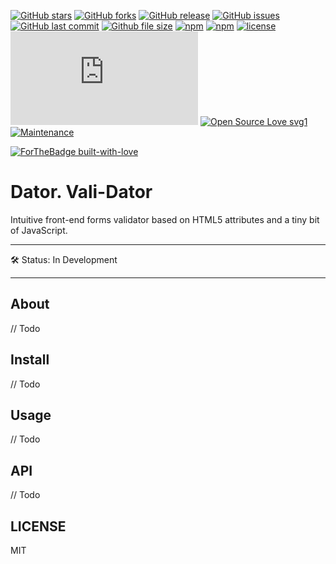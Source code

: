 [![GitHub stars](https://img.shields.io/github/stars/scriptex/dator.svg?style=social&label=Stars)](https://github.com/scriptex/dator)
[![GitHub forks](https://img.shields.io/github/forks/scriptex/dator.svg?style=social&label=Fork)](https://github.com/scriptex/dator/network#fork-destination-box)
[![GitHub release](https://img.shields.io/github/release/scriptex/dator.svg)](https://github.com/scriptex/dator/releases/latest)
[![GitHub issues](https://img.shields.io/github/issues/scriptex/dator.svg)](https://github.com/scriptex/dator/issues)
[![GitHub last commit](https://img.shields.io/github/last-commit/scriptex/dator.svg)](https://github.com/scriptex/dator/commits/master)
[![Github file size](https://img.shields.io/github/size/scriptex/dator/dist/bundle.min.js.svg)](https://github.com/scriptex/dator)
[![npm](https://img.shields.io/npm/dt/dator.svg)](https://www.npmjs.com/package/dator)
[![npm](https://img.shields.io/npm/v/dator.svg)](https://www.npmjs.com/package/dator)
[![license](https://img.shields.io/github/license/scriptex/dator.svg)](https://github.com/scriptex/dator)
[![Analytics](https://ga-beacon.appspot.com/UA-83446952-1/github.com/scriptex/dator/README.md)](https://github.com/scriptex/dator/)
[![Open Source Love svg1](https://badges.frapsoft.com/os/v1/open-source.svg?v=103)](https://github.com/scriptex/dator/)
[![Maintenance](https://img.shields.io/badge/Maintained%3F-yes-green.svg)](https://github.com/scriptex/dator/graphs/commit-activity)

[![ForTheBadge built-with-love](http://ForTheBadge.com/images/badges/built-with-love.svg)](https://github.com/scriptex/)

# Dator. Vali-Dator

Intuitive front-end forms validator based on HTML5 attributes and a tiny bit of JavaScript.

---

🛠 Status: In Development

---

## About

// Todo

## Install

// Todo

## Usage

// Todo

## API

// Todo

## LICENSE

MIT
